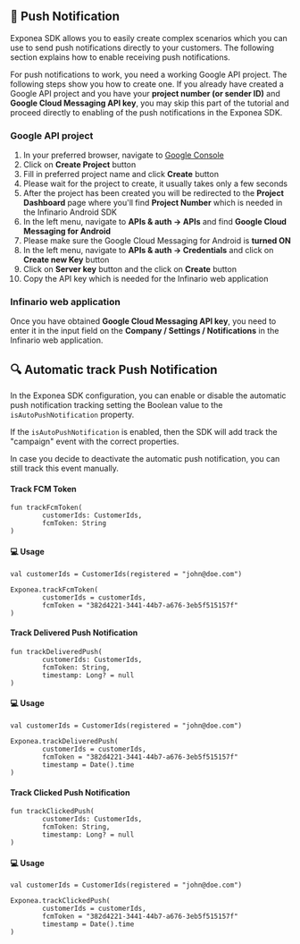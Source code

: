 ## 📣  Push Notification

Exponea SDK allows you to easily create complex scenarios which you can use to send push notifications directly to your customers. The following section explains how to enable receiving push notifications.

For push notifications to work, you need a working Google API project. The following steps show you how to create one. If you already have created a Google API project and you have your **project number (or sender ID)** and **Google Cloud Messaging API key**, you may skip this part of the tutorial and proceed directly to enabling of the push notifications in the Exponea SDK.

### Google API project

1) In your preferred browser, navigate to [Google Console](https://console.developers.google.com)
2) Click on **Create Project** button
3) Fill in preferred project name and click **Create** button
4) Please wait for the project to create, it usually takes only a few seconds
5) After the project has been created you will be redirected to the **Project Dashboard** page where you'll find **Project Number** which is needed in the Infinario Android SDK
6) In the left menu, navigate to **APIs & auth -> APIs** and find **Google Cloud Messaging for Android**
7) Please make sure the Google Cloud Messaging for Android is **turned ON**
8) In the left menu, navigate to **APIs & auth -> Credentials** and click on **Create new Key** button
9) Click on **Server key** button and the click on **Create** button
10) Copy the API key which is needed for the Infinario web application

### Infinario web application

Once you have obtained **Google Cloud Messaging API key**, you need to enter it in the input field on the **Company / Settings / Notifications** in the Infinario web application.

## 🔍 Automatic track Push Notification

In the Exponea SDK configuration, you can enable or disable the automatic push notification tracking setting the Boolean value to the `isAutoPushNotification` property.

If the `isAutoPushNotification` is enabled, then the SDK will add track the "campaign" event with the correct properties.

In case you decide to deactivate the automatic push notification, you can still track this event manually.

#### Track FCM Token

```
fun trackFcmToken(
        customerIds: CustomerIds,
        fcmToken: String
)
```

#### 💻 Usage

```
val customerIds = CustomerIds(registered = "john@doe.com")

Exponea.trackFcmToken(
        customerIds = customerIds,
        fcmToken = "382d4221-3441-44b7-a676-3eb5f515157f"
)
```

#### Track Delivered Push Notification

```
fun trackDeliveredPush(
        customerIds: CustomerIds, 
        fcmToken: String, 
        timestamp: Long? = null
)
```

#### 💻 Usage

```
val customerIds = CustomerIds(registered = "john@doe.com")

Exponea.trackDeliveredPush(
        customerIds = customerIds,
        fcmToken = "382d4221-3441-44b7-a676-3eb5f515157f"
        timestamp = Date().time
)
```

#### Track Clicked Push Notification

```
fun trackClickedPush(
        customerIds: CustomerIds, 
        fcmToken: String, 
        timestamp: Long? = null
) 
```

#### 💻 Usage

```
val customerIds = CustomerIds(registered = "john@doe.com")

Exponea.trackClickedPush(
        customerIds = customerIds,
        fcmToken = "382d4221-3441-44b7-a676-3eb5f515157f"
        timestamp = Date().time
)
```
